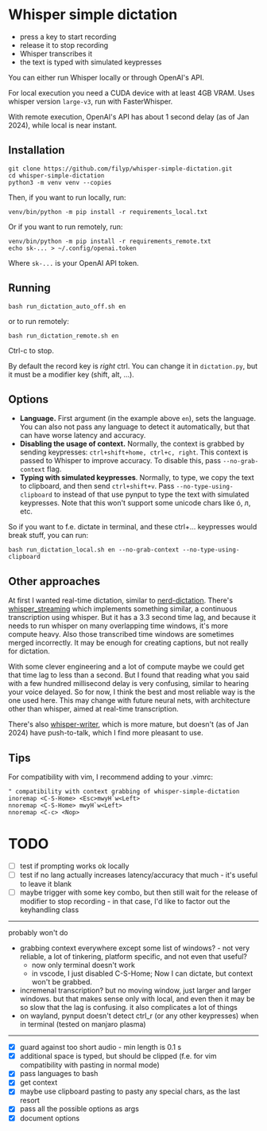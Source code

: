 # Whisper simple dictation

- press a key to start recording
- release it to stop recording
- Whisper transcribes it
- the text is typed with simulated keypresses

You can either run Whisper locally or through OpenAI's API.

For local execution you need a CUDA device with at least 4GB VRAM. Uses whisper version `large-v3`, run with FasterWhisper.

With remote execution, OpenAI's API has about 1 second delay (as of Jan 2024), while local is near instant.


## Installation

```
git clone https://github.com/filyp/whisper-simple-dictation.git
cd whisper-simple-dictation
python3 -m venv venv --copies
```

Then, if you want to run locally, run:
```
venv/bin/python -m pip install -r requirements_local.txt
```

Or if you want to run remotely, run:
```
venv/bin/python -m pip install -r requirements_remote.txt
echo sk-... > ~/.config/openai.token
```
Where `sk-...` is your OpenAI API token.


## Running

```
bash run_dictation_auto_off.sh en
```
or to run remotely:
```
bash run_dictation_remote.sh en
```

Ctrl-c to stop.

By default the record key is *right* ctrl. You can change it in `dictation.py`, but it must be a modifier key (shift, alt, ...).

## Options

- **Language.** First argument (in the example above `en`), sets the language. You can also not pass any language to detect it automatically, but that can have worse latency and accuracy.
- **Disabling the usage of context.** Normally, the context is grabbed by sending keypresses: `ctrl+shift+home, ctrl+c, right`. This context is passed to Whisper to improve accuracy. To disable this, pass `--no-grab-context` flag.
- **Typing with simulated keypresses**. Normally, to type, we copy the text to clipboard, and then send `ctrl+shift+v`. Pass `--no-type-using-clipboard` to instead of that use pynput to type the text with simulated keypresses. Note that this won't support some unicode chars like ó, л, etc. 


So if you want to f.e. dictate in terminal, and these ctrl+... keypresses would break stuff, you can run:
```
bash run_dictation_local.sh en --no-grab-context --no-type-using-clipboard
```


## Other approaches

At first I wanted real-time dictation, similar to [nerd-dictation](https://github.com/ideasman42/nerd-dictation). There's [whisper_streaming](https://github.com/ufal/whisper_streaming) which implements something similar, a continuous transcription using whisper. But it has a 3.3 second time lag, and because it needs to run whisper on many overlapping time windows, it's more compute heavy. Also those transcribed time windows are sometimes merged incorrectly. It may be enough for creating captions, but not really for dictation.

With some clever engineering and a lot of compute maybe we could get that time lag to less than a second. But I found that reading what you said with a few hundred millisecond delay is very confusing, similar to hearing your voice delayed. So for now, I think the best and most reliable way is the one used here. This may change with future neural nets, with architecture other than whisper, aimed at real-time transcription.

There's also [whisper-writer](https://github.com/savbell/whisper-writer), which is more mature, but doesn't (as of Jan 2024) have push-to-talk, which I find more pleasant to use.

## Tips

For compatibility with vim, I recommend adding to your .vimrc:
```
" compatibility with context grabbing of whisper-simple-dictation
inoremap <C-S-Home> <Esc>mwyH`w<Left>
nnoremap <C-S-Home> mwyH`w<Left>
nnoremap <C-c> <Nop>
```

# TODO

- [ ] test if prompting works ok locally
- [ ] test if no lang actually increases latency/accuracy that much - it's useful to leave it blank
- [ ] maybe trigger with some key combo, but then still wait for the release of modifier to stop recording - in that case, I'd like to factor out the keyhandling class
---
probably won't do
- grabbing context everywhere except some list of windows? - not very reliable, a lot of tinkering, platform specific, and not even that useful?
    - now only terminal doesn't work
    - in vscode, I just disabled C-S-Home; Now I can dictate, but context won't be grabbed. 
- incremenal transcription? but no moving window, just larger and larger windows. but that makes sense only with local, and even then it may be so slow that the lag is confusing. it also complicates a lot of things
- on wayland, pynput doesn't detect ctrl_r (or any other keypresses) when in terminal (tested on manjaro plasma)
---
- [x] guard against too short audio - min length is 0.1 s
- [x] additional space is typed, but should be clipped (f.e. for vim compatibility with pasting in normal mode)
- [x] pass languages to bash
- [x] get context
- [x] maybe use clipboard pasting to pasty any special chars, as the last resort
- [x] pass all the possible options as args
- [x] document options
